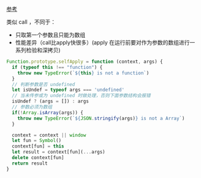 
[参考](https://juejin.im/post/5d469e0851882544b85c32ef)

类似 call ，不同于：
* 只取第一个参数且只能为数组
* 性能差异（call比apply快很多）(apply 在运行前要对作为参数的数组进行一系列检验和深拷贝)
```js
Function.prototype.selfApply = function (context, args) {
  if (typeof this !== "function") {
    throw new TypeError(`${this} is not a function`)
  }
  // 判断参数是否 undefined
  let isUndef = typeof args === 'undefined'
  // 当未传参或为 undefined 时做处理，否则下面参数结构会报错
  isUndef ? (args = []) : args
  // 参数必须为数组
  if(!Array.isArray(args)) {
    throw new TypeError(`${JSON.stringify(args)} is not a Array`)
  }

  context = context || window
  let fun = Symbol()
  context[fun] = this
  let result = context[fun](...args)
  delete context[fun]
  return result
}
```
